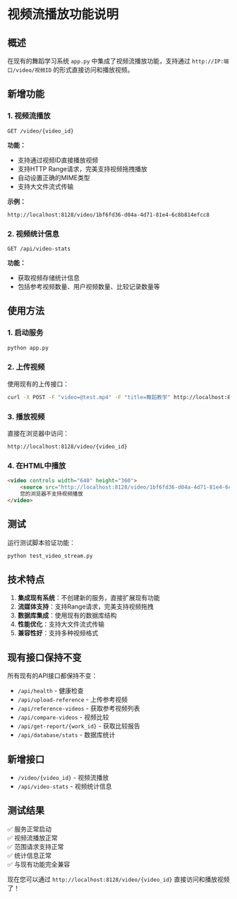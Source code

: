 # 视频流播放功能说明

## 概述

在现有的舞蹈学习系统 `app.py` 中集成了视频流播放功能，支持通过 `http://IP:端口/video/视频ID` 的形式直接访问和播放视频。

## 新增功能

### 1. 视频流播放
```
GET /video/{video_id}
```

**功能：**
- 支持通过视频ID直接播放视频
- 支持HTTP Range请求，完美支持视频拖拽播放
- 自动设置正确的MIME类型
- 支持大文件流式传输

**示例：**
```
http://localhost:8128/video/1bf6fd36-d04a-4d71-81e4-6c8b814efcc8
```

### 2. 视频统计信息
```
GET /api/video-stats
```

**功能：**
- 获取视频存储统计信息
- 包括参考视频数量、用户视频数量、比较记录数量等

## 使用方法

### 1. 启动服务
```bash
python app.py
```

### 2. 上传视频
使用现有的上传接口：
```bash
curl -X POST -F "video=@test.mp4" -F "title=舞蹈教学" http://localhost:8128/api/upload-reference
```

### 3. 播放视频
直接在浏览器中访问：
```
http://localhost:8128/video/{video_id}
```

### 4. 在HTML中播放
```html
<video controls width="640" height="360">
    <source src="http://localhost:8128/video/1bf6fd36-d04a-4d71-81e4-6c8b814efcc8" type="video/mp4">
    您的浏览器不支持视频播放
</video>
```

## 测试

运行测试脚本验证功能：
```bash
python test_video_stream.py
```

## 技术特点

1. **集成现有系统**：不创建新的服务，直接扩展现有功能
2. **流媒体支持**：支持Range请求，完美支持视频拖拽
3. **数据库集成**：使用现有的数据库结构
4. **性能优化**：支持大文件流式传输
5. **兼容性好**：支持多种视频格式

## 现有接口保持不变

所有现有的API接口都保持不变：
- `/api/health` - 健康检查
- `/api/upload-reference` - 上传参考视频
- `/api/reference-videos` - 获取参考视频列表
- `/api/compare-videos` - 视频比较
- `/api/get-report/{work_id}` - 获取比较报告
- `/api/database/stats` - 数据库统计

## 新增接口

- `/video/{video_id}` - 视频流播放
- `/api/video-stats` - 视频统计信息

## 测试结果

✅ 服务正常启动  
✅ 视频流播放正常  
✅ 范围请求支持正常  
✅ 统计信息正常  
✅ 与现有功能完全兼容  

现在您可以通过 `http://localhost:8128/video/{video_id}` 直接访问和播放视频了！
